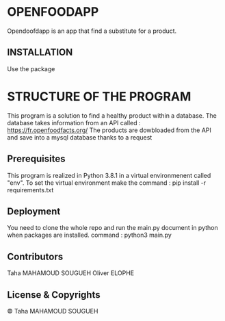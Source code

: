 # OPENFOODAPP

Opendoofdapp is an app that find a substitute for a product.

## INSTALLATION

Use the package 

# STRUCTURE OF THE PROGRAM

This program is a solution to find a healthy product within a database.
The database takes information from an API called : https://fr.openfoodfacts.org/
The products are dowbloaded from the API and save into a mysql database thanks to a request
## Prerequisites

This program is realized in Python 3.8.1 in a virtual environmenent called "env".
To set the virtual environment make the command : pip install -r requirements.txt

## Deployment

You need to clone the whole repo and run the main.py document in python when packages are installed.
command : python3 main.py

## Contributors

Taha MAHAMOUD SOUGUEH
Oliver ELOPHE

## License & Copyrights
© Taha MAHAMOUD SOUGUEH